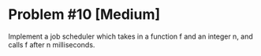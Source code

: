 # Problem #10 [Medium]

Implement a job scheduler which takes in a function f and an integer n, and calls f after n milliseconds.
